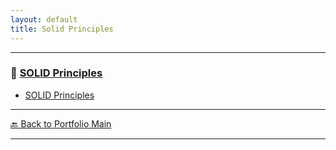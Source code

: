 ```yaml
---
layout: default
title: Solid Principles
---
```


---

### 🔗 [SOLID Principles](/study/software-engineering-principles/)

- [SOLID Principles](/study/software-engineering-principles/solid-principles)

---

[🔙 Back to Portfolio Main](../index.md)

---



